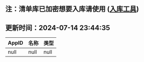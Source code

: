 ## 注：清单库已加密想要入库请使用 ([入库工具](https://github.com/BlankTMing/ManifestAutoUpdate/releases))

## 更新时间：2024-07-14 23:44:35
| AppID | 名称 | 类型  |
| :-------------------- | :----------------------------- | :----------- |
| null | null| null |
